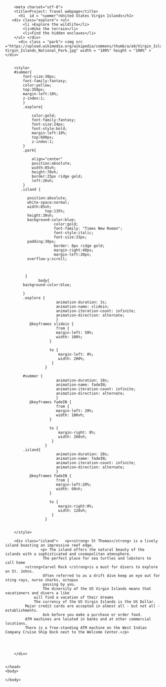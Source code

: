 <!DOCTYPE html>
<html>
    <head>
	    
        <meta charset="utf-8">
        <title>Project: Travel webpage</title>
		  <h1  id = "summer">United States Virgin Islands</h1> 
       <div class="explore"> <ul>
            <li >Explore the wildlife</li>
            <li>Hike the terrain</li>
            <li>Find the hidden enclaves</li>
        </ul> </div>
          <div class = "park"> <img src ="https://upload.wikimedia.org/wikipedia/commons/thumb/a/a9/Virgin_Islands_National_Park.jpg/320px-Virgin_Islands_National_Park.jpg" width = "100%" height = "100%" ></div>
	      
        
		<style>
		#summer{
			font-size:30px;
			font-family:fantasy;
			color:yellow;
			top:350px;
			margin-left:10%;
			z-index:1;
			}
			.explore{
			
				color:gold;
				font-family:fantasy;
				font-size:24px;
				font-style:bold;
				margin-left:10%;
				top:600px;
				z-index:1;
			}
			.park{
				
				align="center"
				position:absolute;
				width:85vh;
				height:70vh;
				border:25px ridge gold;
				left:20vh;
			}
	       .island {	
	
			  position:absolute;
			  white-space:normal;
			  width:85vh;
                	  top:135%;
			  height:30vh;
			  background-color:blue;
            	          color:gold;
            	          font-family: "Times New Roman";
                          font-style:italic;
                          font-size:33px;
			  padding:30px;			  
                          border: 8px ridge gold;
                          margin-right:40px;
                          margin-left:20px;
			  overflow-y:scroll;
             
			 
            			
			 }
                   body{
			background-color:blue;		
					
			}
			.explore {
                           animation-duration: 3s;
                           animation-name: slidein;
                           animation-iteration-count: infinite;
                           animation-direction: alternate;
                           }
			   @keyframes slidein {
                           from {
                           margin-left: 50%;
                           width: 100%;
                        }

                        to {
                            margin-left: 0%;
                            width: 200%;
                         }
                      }
			
			#summer {
                           animation-duration: 10s;
                           animation-name: fadeIN;
                           animation-iteration-count: infinite;
                           animation-direction: alternate;
                           }
			   @keyframes fadeIN {
                           from {
                           margin-left: 20%;
                           width: 100vh;
                        }

                        to {
                            margin-right: 0%;
                            width: 200vh;
                         }
                      }
			.island{
                           animation-duration: 20s;
                           animation-name: fadeIN;
                           animation-iteration-count: infinite;
                           animation-direction: alternate;
                           }
			   @keyframes fadeIN {
                           from {
                           margin-left:20%;
                           width: 60vh;
                        }

                        to {
                            margin-right:0%;
                            width: 120vh;
                         }
                      }
		
						
		</style>
	    
	    <div class="island">   <p><strong> St Thomas</strong> is a lively island boasting an impressive reef edge.
                    <p> The island offers the natural beauty of the islands with a sophisticated and cosmopolitan atmosphere.
                     The perfect place for sea turtles and lobsters to call home
		     <strong>Carvel Rock </strong>is a must for divers to explore on St. Johns.
                     Often referred to as a drift dive keep an eye out for sting rays, nurse sharks, octopus 
                     passing by you.
                     The diversity of the US Virgin Islands means that vacationers and divers a like
	             will find a vacation of their dreams 	   	  
	             The currency of the US Virgin Islands is the US Dollar.      
		     Major credit cards are accepted in almost all - but not all - establishments.
                     Ask before you make a purchase or order food.	 
		     ATM machines are located in banks and at other commercial locations.
		     There is a free-standing ATM machine on the West Indian Company Cruise Ship Dock next to the Welcome Center.</p>	    
	    
	    
	    
	    
	    </div>
	    
		
    </head>
    <body>
         
  <script> 
  var colorEL= document.getElementById("h1");
  colorEl.innerHTML.color = "United States Virgin Islands";
  colorEl.style.color="red";
  
  
  </script>
   
   
  
 
                 
      
        
       
        
    </body>
</html>


